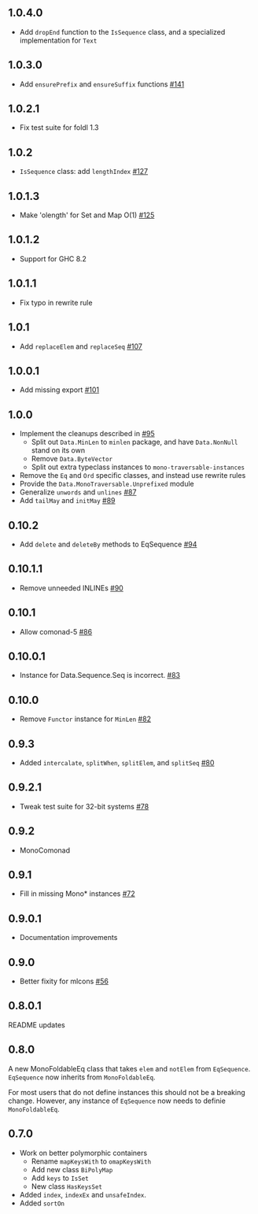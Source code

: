 ## 1.0.4.0

* Add `dropEnd` function to the `IsSequence` class, and a specialized implementation for `Text`

## 1.0.3.0

* Add `ensurePrefix` and `ensureSuffix` functions [#141](https://github.com/snoyberg/mono-traversable/pull/141)

## 1.0.2.1

* Fix test suite for foldl 1.3

## 1.0.2

* `IsSequence` class: add `lengthIndex` [#127](https://github.com/snoyberg/mono-traversable/pull/127)

## 1.0.1.3

* Make 'olength' for Set and Map O(1) [#125](https://github.com/snoyberg/mono-traversable/pull/125)

## 1.0.1.2

* Support for GHC 8.2

## 1.0.1.1

* Fix typo in rewrite rule

## 1.0.1

* Add `replaceElem` and `replaceSeq` [#107](https://github.com/snoyberg/mono-traversable/pull/107)

## 1.0.0.1

* Add missing export [#101](https://github.com/snoyberg/mono-traversable/pull/101)

## 1.0.0

* Implement the cleanups described in [#95](https://github.com/snoyberg/mono-traversable/issues/95)
    * Split out `Data.MinLen` to `minlen` package, and have `Data.NonNull` stand on its own
    * Remove `Data.ByteVector`
    * Split out extra typeclass instances to `mono-traversable-instances`
* Remove the `Eq` and `Ord` specific classes, and instead use rewrite rules
* Provide the `Data.MonoTraversable.Unprefixed` module
* Generalize `unwords` and `unlines` [#87](https://github.com/snoyberg/mono-traversable/pull/87)
* Add `tailMay` and `initMay` [#89](https://github.com/snoyberg/mono-traversable/issues/89)

## 0.10.2

* Add `delete` and `deleteBy` methods to EqSequence [#94](https://github.com/snoyberg/mono-traversable/pull/94)

## 0.10.1.1

* Remove unneeded INLINEs [#90](https://github.com/snoyberg/mono-traversable/issues/90)

## 0.10.1

* Allow comonad-5 [#86](https://github.com/snoyberg/mono-traversable/issues/86)

## 0.10.0.1

* Instance for Data.Sequence.Seq is incorrect. [#83](https://github.com/snoyberg/mono-traversable/issues/83)

## 0.10.0

* Remove `Functor` instance for `MinLen` [#82](https://github.com/snoyberg/mono-traversable/issues/82)

## 0.9.3

* Added `intercalate`, `splitWhen`, `splitElem`, and `splitSeq` [#80](https://github.com/snoyberg/mono-traversable/pull/80)

## 0.9.2.1

* Tweak test suite for 32-bit systems [#78](https://github.com/snoyberg/mono-traversable/issues/78)

## 0.9.2

* MonoComonad

## 0.9.1

* Fill in missing Mono\* instances [#72](https://github.com/snoyberg/mono-traversable/pull/72)

## 0.9.0.1

* Documentation improvements

## 0.9.0

* Better fixity for mlcons [#56](https://github.com/snoyberg/mono-traversable/issues/56)

## 0.8.0.1

README updates

## 0.8.0

A new MonoFoldableEq class that takes `elem` and `notElem` from `EqSequence`.
`EqSequence` now inherits from `MonoFoldableEq`.

For most users that do not define instances this should not be a breaking change.
However, any instance of `EqSequence` now needs to definie `MonoFoldableEq`.


## 0.7.0

* Work on better polymorphic containers
    * Rename `mapKeysWith` to `omapKeysWith`
    * Add new class `BiPolyMap`
    * Add `keys` to `IsSet`
    * New class `HasKeysSet`
* Added `index`, `indexEx` and `unsafeIndex`.
* Added `sortOn`
